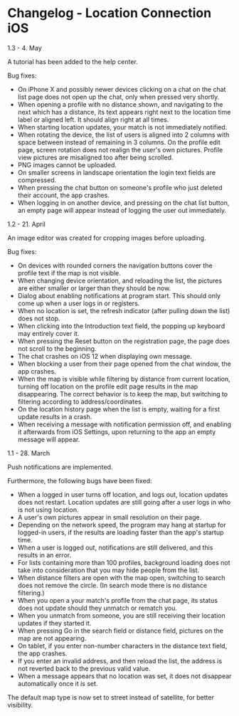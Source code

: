 # Changelog - Location Connection iOS
1.3 - 4. May

A tutorial has been added to the help center.

Bug fixes:
- On iPhone X and possibly newer devices clicking on a chat on the chat list page does not open up the chat, only when pressed very shortly.
- When opening a profile with no distance shown, and navigating to the next which has a distance, its text appears right next to the location time label or aligned left. It should align right at all times.
- When starting location updates, your match is not immediately notified.
- When rotating the device, the list of users is aligned into 2 columns with space between instead of remaining in 3 columns. On the profile edit page, screen rotation does not realign the user's own pictures. Profile view pictures are misaligned too after being scrolled.
- PNG images cannot be uploaded.
- On smaller screens in landscape orientation the login text fields are compressed.
- When pressing the chat button on someone's profile who just deleted their account, the app crashes.
- When logging in on another device, and pressing on the chat list button, an empty page will appear instead of logging the user out immediately.

1.2 - 21. April

An image editor was created for cropping images before uploading.

Bug fixes:
- On devices with rounded corners the navigation buttons cover the profile text if the map is not visible.
- When changing device orientation, and reloading the list, the pictures are either smaller or larger than they should be now.
- Dialog about enabling notifications at program start. This should only come up when a user logs in or registers.
- When no location is set, the refresh indicator (after pulling down the list) does not stop.
- When clicking into the Introduction text field, the popping up keyboard may entirely cover it.
- When pressing the Reset button on the registration page, the page does not scroll to the beginning.
- The chat crashes on iOS 12 when displaying own message.
- When blocking a user from their page opened from the chat window, the app crashes.
- When the map is visible while filtering by distance from current location, turning off location on the profile edit page results in the map disappearing. The correct behavior is to keep the map, but switching to filtering according to address/coordinates.
- On the location history page when the list is empty, waiting for a first update results in a crash.
- When receiving a message with notification permission off, and enabling it afterwards from iOS Settings, upon returning to the app an empty message will appear.

1.1 - 28. March

Push notifications are implemented.

Furthermore, the following bugs have been fixed:
- When a logged in user turns off location, and logs out, location updates does not restart. Location updates are still going after a user logs in who is not using location.
- A user's own pictures appear in small resolution on their page.
- Depending on the network speed, the program may hang at startup for logged-in users, if the results are loading faster than the app's startup time.
- When a user is logged out, notifications are still delivered, and this results in an error.
- For lists containing more than 100 profiles, background loading does not take into consideration that you may hide people from the list.
- When distance filters are open with the map open, switching to search does not remove the circle. (In search mode there is no distance filtering.)
- When you open a your match's profile from the chat page, its status does not update should they unmatch or rematch you.
- When you unmatch from someone, you are still receiving their location updates if they started it.
- When pressing Go in the search field or distance field, pictures on the map are not appearing.
- On tablet, if you enter non-number characters in the distance text field, the app crashes.
- If you enter an invalid address, and then reload the list, the address is not reverted back to the previous valid value.
- When a message appears that no location was set, it does not disappear automatically once it is set.

The default map type is now set to street instead of satellite, for better visibility.
